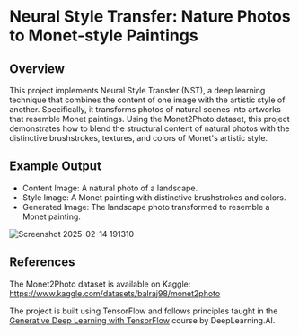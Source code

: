 # Neural Style Transfer: Nature Photos to Monet-style Paintings

## Overview
This project implements Neural Style Transfer (NST), a deep learning technique that combines the content of one image with the artistic style of another. Specifically, it transforms photos of natural scenes into artworks that resemble Monet paintings. Using the Monet2Photo dataset, this project demonstrates how to blend the structural content of natural photos with the distinctive brushstrokes, textures, and colors of Monet's artistic style.

## Example Output
- Content Image: A natural photo of a landscape.
- Style Image: A Monet painting with distinctive brushstrokes and colors.
- Generated Image: The landscape photo transformed to resemble a Monet painting.

![Screenshot 2025-02-14 191310](https://github.com/user-attachments/assets/8d1ed864-70ae-4e99-bad4-6ae548ddb012)

## References

The Monet2Photo dataset is available on Kaggle: https://www.kaggle.com/datasets/balraj98/monet2photo

The project is built using TensorFlow and follows principles taught in the [Generative Deep Learning with TensorFlow](https://www.coursera.org/learn/generative-deep-learning-with-tensorflow/) course by DeepLearning.AI. 
